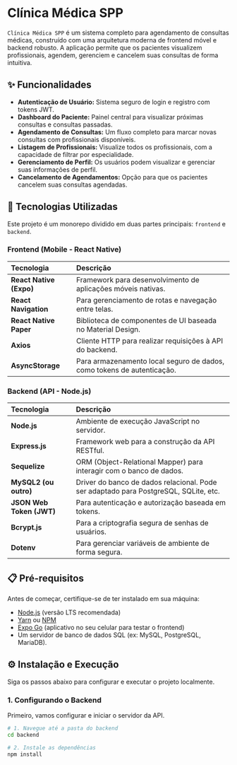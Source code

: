 # Clínica Médica SPP

`Clínica Médica SPP` é um sistema completo para agendamento de consultas médicas, construído com uma arquitetura moderna de frontend móvel e backend robusto. A aplicação permite que os pacientes visualizem profissionais, agendem, gerenciem e cancelem suas consultas de forma intuitiva.

## ✨ Funcionalidades

* **Autenticação de Usuário:** Sistema seguro de login e registro com tokens JWT.
* **Dashboard do Paciente:** Painel central para visualizar próximas consultas e consultas passadas.
* **Agendamento de Consultas:** Um fluxo completo para marcar novas consultas com profissionais disponíveis.
* **Listagem de Profissionais:** Visualize todos os profissionais, com a capacidade de filtrar por especialidade.
* **Gerenciamento de Perfil:** Os usuários podem visualizar e gerenciar suas informações de perfil.
* **Cancelamento de Agendamentos:** Opção para que os pacientes cancelem suas consultas agendadas.

## 🚀 Tecnologias Utilizadas

Este projeto é um monorepo dividido em duas partes principais: `frontend` e `backend`.

### Frontend (Mobile - React Native)

| Tecnologia | Descrição |
| :--- | :--- |
| **React Native (Expo)** | Framework para desenvolvimento de aplicações móveis nativas. |
| **React Navigation** | Para gerenciamento de rotas e navegação entre telas. |
| **React Native Paper**| Biblioteca de componentes de UI baseada no Material Design. |
| **Axios** | Cliente HTTP para realizar requisições à API do backend. |
| **AsyncStorage** | Para armazenamento local seguro de dados, como tokens de autenticação. |

### Backend (API - Node.js)

| Tecnologia | Descrição |
| :--- | :--- |
| **Node.js** | Ambiente de execução JavaScript no servidor. |
| **Express.js** | Framework web para a construção da API RESTful. |
| **Sequelize** | ORM (Object-Relational Mapper) para interagir com o banco de dados. |
| **MySQL2 (ou outro)**| Driver do banco de dados relacional. Pode ser adaptado para PostgreSQL, SQLite, etc. |
| **JSON Web Token (JWT)**| Para autenticação e autorização baseada em tokens. |
| **Bcrypt.js** | Para a criptografia segura de senhas de usuários. |
| **Dotenv** | Para gerenciar variáveis de ambiente de forma segura. |

## 📋 Pré-requisitos

Antes de começar, certifique-se de ter instalado em sua máquina:

* [Node.js](https://nodejs.org/) (versão LTS recomendada)
* [Yarn](https://yarnpkg.com/) ou [NPM](https://www.npmjs.com/)
* [Expo Go](https://expo.dev/client) (aplicativo no seu celular para testar o frontend)
* Um servidor de banco de dados SQL (ex: MySQL, PostgreSQL, MariaDB).

## ⚙️ Instalação e Execução

Siga os passos abaixo para configurar e executar o projeto localmente.

### 1. Configurando o Backend

Primeiro, vamos configurar e iniciar o servidor da API.

```bash
# 1. Navegue até a pasta do backend
cd backend

# 2. Instale as dependências
npm install